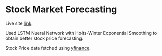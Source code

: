 # Stock Market Forecasting

Live site [link](http://friskyspock.pythonanywhere.com/).

Used LSTM Nueral Network with Holts-Winter Exponential Smoothing to obtain better stock price forecasting.

Stock Price data fetched using [yfinance](https://pypi.org/project/yfinance/).